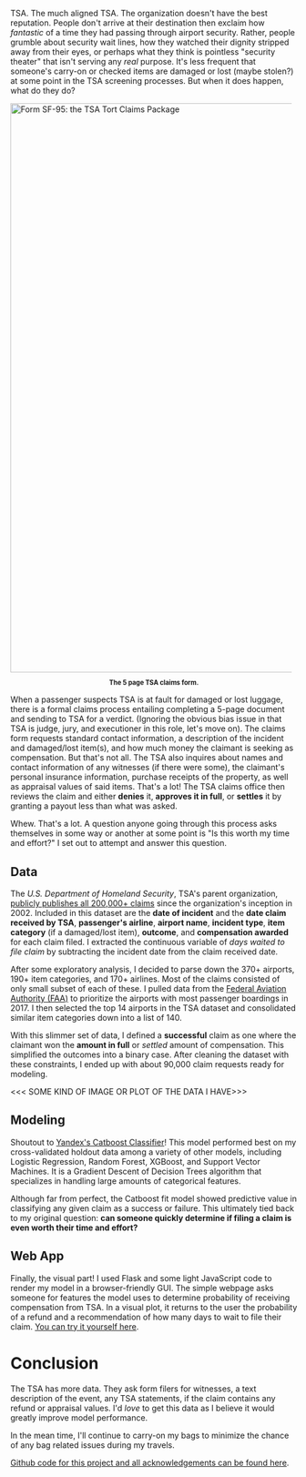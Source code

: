 TSA. The much aligned TSA. The organization doesn't have the best reputation. People don't arrive at their destination then exclaim how *fantastic* of a time they had passing through airport security. Rather, people grumble about security wait lines, how they watched their dignity stripped away from their eyes, or perhaps what they think is pointless "security theater" that isn't serving any *real* purpose. It's less frequent that someone's carry-on or checked items are damaged or lost (maybe stolen?) at some point in the TSA screening processes. But when it does happen, what do they do?

<img src="/static/blog/images/006-tsa-claims/tsa-claims-form.png" class="img-fluid" alt="Form SF-95: the TSA Tort Claims Package" title="Receipts? Appraisal values? Insurance information? That's a lot to ask for." style="width:1000px;max-width:98%">
<p style="text-align: center;font-size:80%"><b>The 5 page TSA claims form.</b></p>

When a passenger suspects TSA is at fault for damaged or lost luggage, there is a formal claims process entailing completing a 5-page document and sending to TSA for a verdict. (Ignoring the obvious bias issue in that TSA is judge, jury, and executioner in this role, let's move on). The claims form requests standard contact information, a description of the incident and damaged/lost item(s), and how much money the claimant is seeking as compensation. But that's not all. The TSA also inquires about names and contact information of any witnesses (if there were some), the claimant's personal insurance information, purchase receipts of the property, as well as appraisal values of said items. That's a lot!  The TSA claims office then reviews the claim and either **denies** it, **approves it in full**, or **settles** it by granting a payout less than what was asked.

Whew. That's a lot. A question anyone going through this process asks themselves in some way or another at some point is "Is this worth my time and effort?" I set out to attempt and answer this question.

## Data

The *U.S. Department of Homeland Security*, TSA's parent organization, [publicly publishes all 200,000+ claims](https://www.dhs.gov/tsa-claims-data) since the organization's inception in 2002. Included in this dataset are the **date of incident** and the **date claim received by TSA**, **passenger's airline**, **airport name**, **incident type**, **item category** (if a damaged/lost item), **outcome**, and **compensation awarded** for each claim filed. I extracted the continuous variable of *days waited to file claim* by subtracting the incident date from the claim received date.

After some exploratory analysis, I decided to parse down the 370+ airports, 190+ item categories, and 170+ airlines. Most of the claims consisted of only small subset of each of these. I pulled data from the [Federal Aviation Authority (FAA)](https://www.faa.gov/airports/planning_capacity/passenger_allcargo_stats/passenger/) to prioritize the airports with most passenger boardings in 2017. I then selected the top 14 airports in the TSA dataset and consolidated similar item categories down into a list of 140.

With this slimmer set of data, I defined a **successful** claim as one where the claimant won the **amount in full** or *settled* amount of compensation. This simplified the outcomes into a binary case. After cleaning the dataset with these constraints, I ended up with about 90,000 claim requests ready for modeling.


<<< SOME KIND OF IMAGE OR PLOT OF THE DATA I HAVE>>>


## Modeling

Shoutout to [Yandex's Catboost Classifier](https://tech.yandex.com/catboost/)! This model performed best on my cross-validated holdout data among a variety of other models, including Logistic Regression, Random Forest, XGBoost, and Support Vector Machines. It is a Gradient Descent of Decision Trees algorithm that specializes in handling large amounts of categorical features.

Although far from perfect, the Catboost fit model showed predictive value in classifying any given claim as a success or failure. This ultimately tied back to my original question: **can someone quickly determine if filing a claim is even worth their time and effort?**

## Web App

Finally, the visual part! I used Flask and some light JavaScript code to render my model in a browser-friendly GUI. The simple webpage asks someone for features the model uses to determine probability of receiving compensation from TSA. In a visual plot, it returns to the user the probability of a refund and a recommendation of how many days to wait to file their claim. [You can try it yourself here](https://spencertollefson.com/tsa-claim-outcome-prediction).

# Conclusion

The TSA has more data. They ask form filers for witnesses, a text description of the event, any TSA statements, if the claim contains any refund or appraisal values. I'd *love* to get this data as I believe it would greatly improve model performance.

In the mean time, I'll continue to carry-on my bags to minimize the chance of any bag related issues during my travels.

[Github code for this project and all acknowledgements can be found here](https://www.github.com/spencertollefson/tsa_claims).